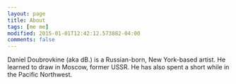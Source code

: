 ```yaml
---
layout: page
title: About
tags: [me me]
modified: 2015-01-01T12:42:12.573882-04:00
comments: false
---
```


Daniel Doubrovkine (aka dB.) is a Russian-born, New York-based artist. He learned to draw in Moscow, former USSR. He has also spent a short while in the Pacific Northwest.
